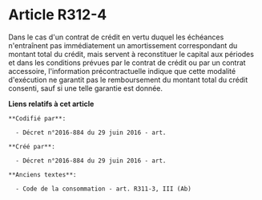 # Article R312-4

Dans le cas d'un contrat de crédit en vertu duquel les échéances n'entraînent pas immédiatement un amortissement
correspondant du montant total du crédit, mais servent à reconstituer le capital aux périodes et dans les conditions prévues
par le contrat de crédit ou par un contrat accessoire, l'information précontractuelle indique que cette modalité d'exécution
ne garantit pas le remboursement du montant total du crédit consenti, sauf si une telle garantie est donnée.

**Liens relatifs à cet article**

	**Codifié par**:

	  - Décret n°2016-884 du 29 juin 2016 - art.

	**Créé par**:

	  - Décret n°2016-884 du 29 juin 2016 - art.

	**Anciens textes**:

	  - Code de la consommation - art. R311-3, III (Ab)
